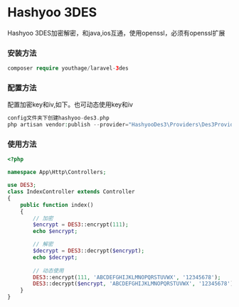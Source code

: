 ﻿# Hashyoo 3DES

Hashyoo 3DES加密解密，和java,ios互通，使用openssl，必须有openssl扩展

### 安装方法 ###

```php
composer require youthage/laravel-3des
```

### 配置方法 ###

配置加密key和iv,如下。也可动态使用key和iv

```php
config文件夹下创建hashyoo-des3.php
php artisan vendor:publish --provider="HashyooDes3\Providers\Des3Provider"
```

### 使用方法 ###


```php
<?php

namespace App\Http\Controllers;

use DES3;
class IndexController extends Controller
{
    public function index()
    {
        // 加密
        $encrypt = DES3::encrypt(111);
        echo $encrypt;

        // 解密
        $decrypt = DES3::decrypt($encrypt);
        echo $decrypt;
        
        // 动态使用
        DES3::encrypt(111, 'ABCDEFGHIJKLMNOPQRSTUVWX', '12345678');
        DES3::decrypt($encrypt, 'ABCDEFGHIJKLMNOPQRSTUVWX', '12345678');
    }
}

```

